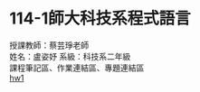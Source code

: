 # 114-1師大科技系程式語言
授課教師：蔡芸琤老師  
姓名：盧姿妤 系級：科技系二年級   
課程筆記區、作業連結區、專題連結區   
[hw1](https://github.com/sophielu05/114-1-/blob/main/HW1_%E6%97%A5%E5%B8%B8%E6%94%AF%E5%87%BA%E9%80%9F%E7%AE%97%E5%8F%8A%E5%88%86%E6%94%A4_gradio.ipynb)
